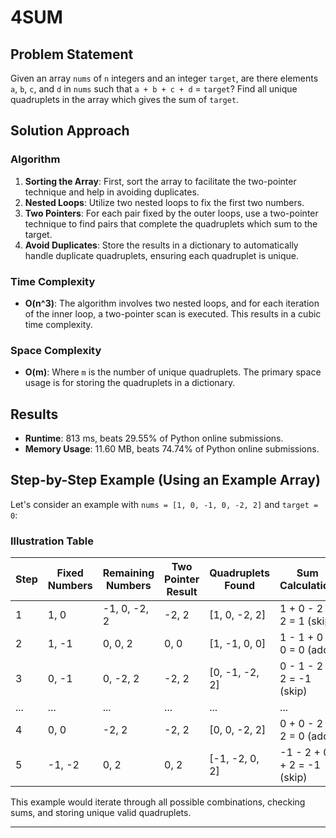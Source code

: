# 4SUM
## Problem Statement

Given an array `nums` of `n` integers and an integer `target`, are there elements `a`, `b`, `c`, and `d` in `nums` such that `a + b + c + d` = `target`? Find all unique quadruplets in the array which gives the sum of `target`.

## Solution Approach

### Algorithm

1. **Sorting the Array**: First, sort the array to facilitate the two-pointer technique and help in avoiding duplicates.
2. **Nested Loops**: Utilize two nested loops to fix the first two numbers. 
3. **Two Pointers**: For each pair fixed by the outer loops, use a two-pointer technique to find pairs that complete the quadruplets which sum to the target.
4. **Avoid Duplicates**: Store the results in a dictionary to automatically handle duplicate quadruplets, ensuring each quadruplet is unique.

### Time Complexity

- **O(n^3)**: The algorithm involves two nested loops, and for each iteration of the inner loop, a two-pointer scan is executed. This results in a cubic time complexity.

### Space Complexity

- **O(m)**: Where `m` is the number of unique quadruplets. The primary space usage is for storing the quadruplets in a dictionary.

## Results

- **Runtime**: 813 ms, beats 29.55% of Python online submissions.
- **Memory Usage**: 11.60 MB, beats 74.74% of Python online submissions.

## Step-by-Step Example (Using an Example Array)

Let's consider an example with `nums = [1, 0, -1, 0, -2, 2]` and `target = 0`:

### Illustration Table

| Step | Fixed Numbers | Remaining Numbers | Two Pointer Result | Quadruplets Found | Sum Calculation |
|------|---------------|-------------------|--------------------|-------------------|-----------------|
| 1    | 1, 0          | -1, 0, -2, 2      | -2, 2              | [1, 0, -2, 2]     | 1 + 0 - 2 + 2 = 1 (skip) |
| 2    | 1, -1         | 0, 0, 2           | 0, 0               | [1, -1, 0, 0]     | 1 - 1 + 0 + 0 = 0 (add) |
| 3    | 0, -1         | 0, -2, 2          | -2, 2              | [0, -1, -2, 2]    | 0 - 1 - 2 + 2 = -1 (skip) |
| ...  | ...           | ...               | ...                | ...               | ...             |
| 4    | 0, 0          | -2, 2             | -2, 2              | [0, 0, -2, 2]     | 0 + 0 - 2 + 2 = 0 (add) |
| 5    | -1, -2        | 0, 2              | 0, 2               | [-1, -2, 0, 2]    | -1 - 2 + 0 + 2 = -1 (skip) |

This example would iterate through all possible combinations, checking sums, and storing unique valid quadruplets.

---
